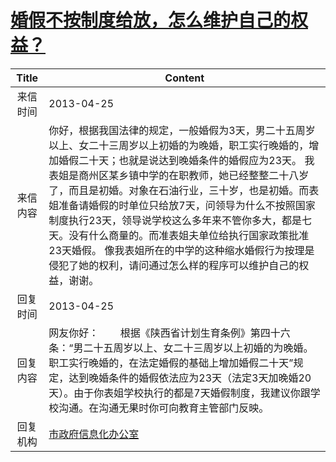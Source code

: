 # <a href="http://www.shangluo.gov.cn/zmhd/ldxxxx.jsp?urltype=leadermail.LeaderMailContentUrl&wbtreeid=1112&leadermailid=1744">婚假不按制度给放，怎么维护自己的权益？</a>
| Title |                                                                                                                                      Content                                                                                                                                       |
|:-----:|------------------------------------------------------------------------------------------------------------------------------------------------------------------------------------------------------------------------------------------------------------------------------------|
| 来信时间  | 2013-04-25                                                                                                                                                                                                                                                                         |
| 来信内容  | 你好，根据我国法律的规定，一般婚假为3天，男二十五周岁以上、女二十三周岁以上初婚的为晚婚，职工实行晚婚的，增加婚假二十天；也就是说达到晚婚条件的婚假应为23天。 我表姐是商州区某乡镇中学的在职教师，她已经整整二十八岁了，而且是初婚。对象在石油行业，三十岁，也是初婚。而表姐准备请婚假的时单位只给放7天，问领导为什么不按照国家制度执行23天，领导说学校这么多年来不管你多大，都是七天。没有什么商量的。而准表姐夫单位给执行国家政策批准23天婚假。 像我表姐所在的中学的这种缩水婚假行为按理是侵犯了她的权利，请问通过怎么样的程序可以维护自己的权益，谢谢。 |
| 回复时间  | 2013-04-25                                                                                                                                                                                                                                                                         |
| 回复内容  | 网友你好：        根据《陕西省计划生育条例》第四十六条：“男二十五周岁以上、女二十三周岁以上初婚的为晚婚。职工实行晚婚的，在法定婚假的基础上增加婚假二十天”规定，达到晚婚条件的婚假依法应为23天（法定3天加晚婚20天）。由于你表姐学校执行的都是7天婚假制度，我建议你跟学校沟通。在沟通无果时你可向教育主管部门反映。                                                                                                                  |
| 回复机构  | <a href="../../categories/agencies/市政府信息化办公室.md">市政府信息化办公室</a>                                                                                                                                                                                                                     |